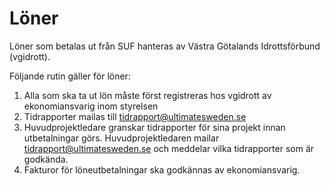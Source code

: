 # Löner

Löner som betalas ut från SUF hanteras av Västra Götalands Idrottsförbund (vgidrott).

Följande rutin gäller för löner:

1. Alla som ska ta ut lön måste först registreras hos vgidrott av ekonomiansvarig inom styrelsen
2. Tidrapporter  mailas till tidrapport@ultimatesweden.se
3. Huvudprojektledare granskar tidrapporter för sina projekt innan utbetalningar görs. Huvudprojektledaren mailar 
tidrapport@ultimatesweden.se och meddelar vilka tidrapporter som är godkända.
4. Fakturor för löneutbetalningar ska godkännas av ekonomiansvarig. 
